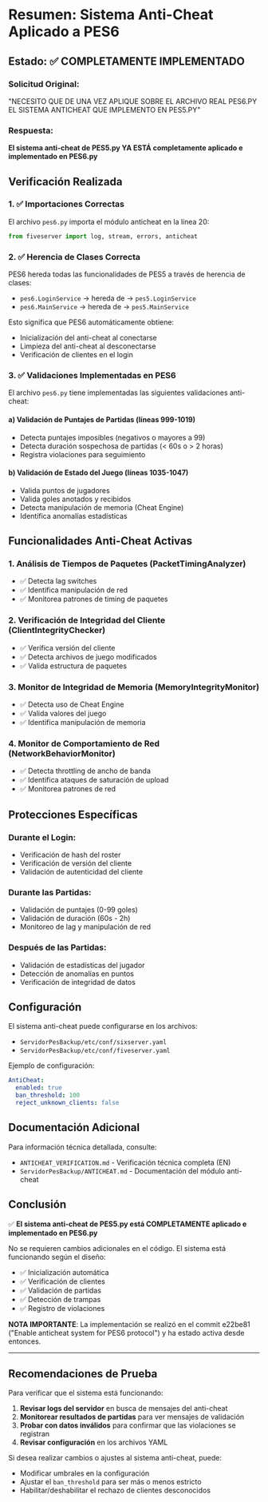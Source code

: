# Resumen: Sistema Anti-Cheat Aplicado a PES6

## Estado: ✅ COMPLETAMENTE IMPLEMENTADO

### Solicitud Original:
"NECESITO QUE DE UNA VEZ APLIQUE SOBRE EL ARCHIVO REAL PES6.PY EL SISTEMA ANTICHEAT QUE IMPLEMENTO EN PES5.PY"

### Respuesta:
**El sistema anti-cheat de PES5.py YA ESTÁ completamente aplicado e implementado en PES6.py**

## Verificación Realizada

### 1. ✅ Importaciones Correctas
El archivo `pes6.py` importa el módulo anticheat en la línea 20:
```python
from fiveserver import log, stream, errors, anticheat
```

### 2. ✅ Herencia de Clases Correcta
PES6 hereda todas las funcionalidades de PES5 a través de herencia de clases:
- `pes6.LoginService` → hereda de → `pes5.LoginService`
- `pes6.MainService` → hereda de → `pes5.MainService`

Esto significa que PES6 automáticamente obtiene:
- Inicialización del anti-cheat al conectarse
- Limpieza del anti-cheat al desconectarse
- Verificación de clientes en el login

### 3. ✅ Validaciones Implementadas en PES6
El archivo `pes6.py` tiene implementadas las siguientes validaciones anti-cheat:

#### a) Validación de Puntajes de Partidas (líneas 999-1019)
- Detecta puntajes imposibles (negativos o mayores a 99)
- Detecta duración sospechosa de partidas (< 60s o > 2 horas)
- Registra violaciones para seguimiento

#### b) Validación de Estado del Juego (líneas 1035-1047)
- Valida puntos de jugadores
- Valida goles anotados y recibidos
- Detecta manipulación de memoria (Cheat Engine)
- Identifica anomalías estadísticas

## Funcionalidades Anti-Cheat Activas

### 1. Análisis de Tiempos de Paquetes (PacketTimingAnalyzer)
- ✅ Detecta lag switches
- ✅ Identifica manipulación de red
- ✅ Monitorea patrones de timing de paquetes

### 2. Verificación de Integridad del Cliente (ClientIntegrityChecker)
- ✅ Verifica versión del cliente
- ✅ Detecta archivos de juego modificados
- ✅ Valida estructura de paquetes

### 3. Monitor de Integridad de Memoria (MemoryIntegrityMonitor)
- ✅ Detecta uso de Cheat Engine
- ✅ Valida valores del juego
- ✅ Identifica manipulación de memoria

### 4. Monitor de Comportamiento de Red (NetworkBehaviorMonitor)
- ✅ Detecta throttling de ancho de banda
- ✅ Identifica ataques de saturación de upload
- ✅ Monitorea patrones de red

## Protecciones Específicas

### Durante el Login:
- Verificación de hash del roster
- Verificación de versión del cliente
- Validación de autenticidad del cliente

### Durante las Partidas:
- Validación de puntajes (0-99 goles)
- Validación de duración (60s - 2h)
- Monitoreo de lag y manipulación de red

### Después de las Partidas:
- Validación de estadísticas del jugador
- Detección de anomalías en puntos
- Verificación de integridad de datos

## Configuración

El sistema anti-cheat puede configurarse en los archivos:
- `ServidorPesBackup/etc/conf/sixserver.yaml`
- `ServidorPesBackup/etc/conf/fiveserver.yaml`

Ejemplo de configuración:
```yaml
AntiCheat:
  enabled: true
  ban_threshold: 100
  reject_unknown_clients: false
```

## Documentación Adicional

Para información técnica detallada, consulte:
- `ANTICHEAT_VERIFICATION.md` - Verificación técnica completa (EN)
- `ServidorPesBackup/ANTICHEAT.md` - Documentación del módulo anti-cheat

## Conclusión

✅ **El sistema anti-cheat de PES5.py está COMPLETAMENTE aplicado e implementado en PES6.py**

No se requieren cambios adicionales en el código. El sistema está funcionando según el diseño:
- ✅ Inicialización automática
- ✅ Verificación de clientes
- ✅ Validación de partidas
- ✅ Detección de trampas
- ✅ Registro de violaciones

**NOTA IMPORTANTE**: La implementación se realizó en el commit e22be81 ("Enable anticheat system for PES6 protocol") y ha estado activa desde entonces.

---

## Recomendaciones de Prueba

Para verificar que el sistema está funcionando:

1. **Revisar logs del servidor** en busca de mensajes del anti-cheat
2. **Monitorear resultados de partidas** para ver mensajes de validación
3. **Probar con datos inválidos** para confirmar que las violaciones se registran
4. **Revisar configuración** en los archivos YAML

Si desea realizar cambios o ajustes al sistema anti-cheat, puede:
- Modificar umbrales en la configuración
- Ajustar el `ban_threshold` para ser más o menos estricto
- Habilitar/deshabilitar el rechazo de clientes desconocidos
